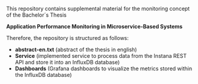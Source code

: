 This repository contains supplemental material for the monitoring concept of the Bachelor´s Thesis

**Application Performance Monitoring in Microservice-Based Systems**

Therefore, the repository is structured as follows:

- **abstract-en.txt** (abstract of the thesis in english)
- **Service** (implemented service to process data from the Instana REST API and store it into an InfluxDB database)
- **Dashboards** (Grafana dashboards to visualize the metrics stored within the InfluxDB database)

